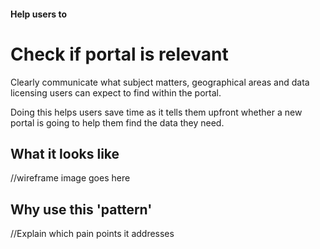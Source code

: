 #### Help users to
# Check if portal is relevant

Clearly communicate what subject matters, geographical areas and data licensing users can expect to find within the portal.

Doing this helps users save time as it tells them upfront whether a new portal is going to help them find the data they need.

## What it looks like

//wireframe image goes here

## Why use this 'pattern'

//Explain which pain points it addresses
